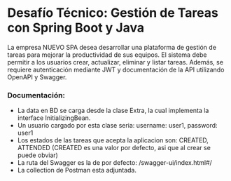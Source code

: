 # Desafío Técnico: Gestión de Tareas con Spring Boot y Java

La empresa NUEVO SPA desea desarrollar una plataforma de gestión de tareas para mejorar la productividad de sus equipos. El sistema debe permitir a los usuarios crear, actualizar, eliminar y listar tareas. Además, se requiere autenticación mediante JWT y documentación de la API utilizando OpenAPI y Swagger.


### Documentación:
- La data en BD se carga desde la clase Extra, la cual implementa la interface InitializingBean.
- Un usuario cargado por esta clase seria: username: user1, password: user1
- Los estados de las tareas que acepta la aplicacion son: CREATED, ATTENDED (CREATED es una valor por defecto, asi que al crear se puede obviar)
- La ruta del Swagger es la de por defecto: /swagger-ui/index.html#/ 
- La collection de Postman esta adjuntada.
